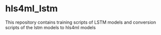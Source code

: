 # hls4ml_lstm
This repository contains training scripts of LSTM models and conversion scripts of the lstm models to hls4ml models 
